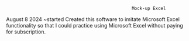                                                     Mock-up Excel
August 8 2024 ~started
    Created this software to imitate Microsoft Excel functionality
so that I could practice using Microsoft Excel without paying for subscription.
